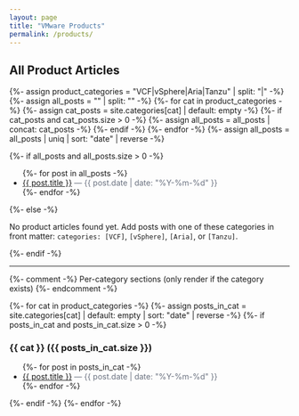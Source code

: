 ```yaml
---
layout: page
title: "VMware Products"
permalink: /products/
---
```


<h2>All Product Articles</h2>
{%- assign product_categories = "VCF|vSphere|Aria|Tanzu" | split: "|" -%}
{%- assign all_posts = "" | split: "" -%}
{%- for cat in product_categories -%}
  {%- assign cat_posts = site.categories[cat] | default: empty -%}
  {%- if cat_posts and cat_posts.size > 0 -%}
    {%- assign all_posts = all_posts | concat: cat_posts -%}
  {%- endif -%}
{%- endfor -%}
{%- assign all_posts = all_posts | uniq | sort: "date" | reverse -%}

{%- if all_posts and all_posts.size > 0 -%}
<ul>
  {%- for post in all_posts -%}
    <li>
      <a href="{{ post.url | relative_url }}">{{ post.title }}</a>
      <span style="color:#6b7280;"> — {{ post.date | date: "%Y-%m-%d" }}</span>
    </li>
  {%- endfor -%}
</ul>
{%- else -%}
<p>No product articles found yet. Add posts with one of these categories in front matter:
<code>categories: [VCF]</code>, <code>[vSphere]</code>, <code>[Aria]</code>, or <code>[Tanzu]</code>.</p>
{%- endif -%}

<hr />

{%- comment -%}
  Per-category sections (only render if the category exists)
{%- endcomment -%}

{%- for cat in product_categories -%}
  {%- assign posts_in_cat = site.categories[cat] | default: empty | sort: "date" | reverse -%}
  {%- if posts_in_cat and posts_in_cat.size > 0 -%}
  <h3 id="{{ cat | downcase }}">{{ cat }} ({{ posts_in_cat.size }})</h3>
  <ul>
    {%- for post in posts_in_cat -%}
      <li>
        <a href="{{ post.url | relative_url }}">{{ post.title }}</a>
        <span style="color:#6b7280;"> — {{ post.date | date: "%Y-%m-%d" }}</span>
      </li>
    {%- endfor -%}
  </ul>
  {%- endif -%}
{%- endfor -%}
